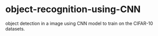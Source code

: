 # object-recognition-using-CNN
object detection in a image using CNN model to train on the CIFAR-10 datasets.

